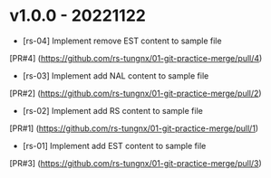 # v1.0.0 - 20221122

- [rs-04] Implement remove EST content to sample file

[PR#4] (https://github.com/rs-tungnx/01-git-practice-merge/pull/4)

- [rs-03] Implement add NAL content to sample file

[PR#2] (https://github.com/rs-tungnx/01-git-practice-merge/pull/2)

- [rs-02] Implement add RS content to sample file

[PR#1] (https://github.com/rs-tungnx/01-git-practice-merge/pull/1)

- [rs-01] Implement add EST content to sample file

[PR#3] (https://github.com/rs-tungnx/01-git-practice-merge/pull/3)
